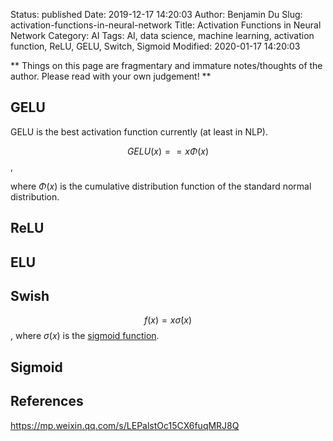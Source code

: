 Status: published
Date: 2019-12-17 14:20:03
Author: Benjamin Du
Slug: activation-functions-in-neural-network
Title: Activation Functions in Neural Network
Category: AI
Tags: AI, data science, machine learning, activation function, ReLU, GELU, Switch, Sigmoid
Modified: 2020-01-17 14:20:03

**
Things on this page are fragmentary and immature notes/thoughts of the author.
Please read with your own judgement!
**

## GELU

GELU is the best activation function currently (at least in NLP).

$$ GELU(x) == x \Phi(x) $$,

where $\Phi(x)$ is the cumulative distribution function of the standard normal distribution.


## ReLU

## ELU

## Swish

$$ f(x) = x \dot \sigma(x) $$,
where $\sigma(x)$ is the 
[sigmoid function](https://en.wikipedia.org/wiki/Sigmoid_function).

## Sigmoid

## References

https://mp.weixin.qq.com/s/LEPalstOc15CX6fuqMRJ8Q
